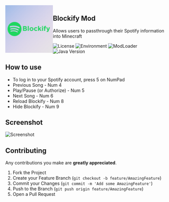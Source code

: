 <img src="./src/main/resources/assets/blockify/icon.png" width="150" align="left"/>

## Blockify Mod

Allows users to passthrough their Spotify information into Minecraft

![License](https://img.shields.io/github/license/clownless/blockify?style=flat-square)
![Environment](https://img.shields.io/badge/environment-client-1976d2?style=flat-square)
![ModLoader](https://img.shields.io/badge/modloader-Fabric-1976d2?style=flat-square)
![Java Version](https://img.shields.io/badge/java-17%20(or%20above)-1976d2?style=flat-square)

## How to use

- To log in to your Spotify account, press 5 on NumPad
- Previous Song - Num 4
- Play/Pause (or Authorize) - Num 5 
- Next Song - Num 6
- Reload Blockify - Num 8
- Hide Blockify - Num 9

## Screenshot

![Screenshot](https://i.imgur.com/yBgOGke.png)

## Contributing

Any contributions you make are **greatly appreciated**.

1. Fork the Project
2. Create your Feature Branch (`git checkout -b feature/AmazingFeature`)
3. Commit your Changes (`git commit -m 'Add some AmazingFeature'`)
4. Push to the Branch (`git push origin feature/AmazingFeature`)
5. Open a Pull Request
